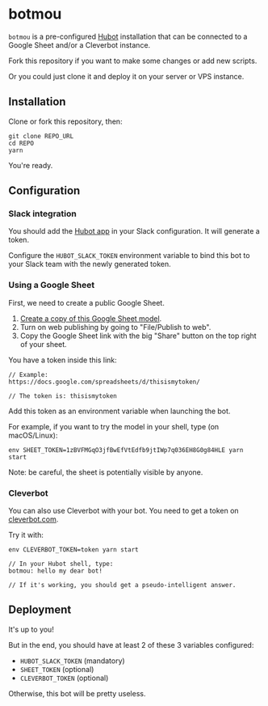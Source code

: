 # botmou

`botmou` is a pre-configured [Hubot](https://hubot.github.com) installation that can be connected to a Google Sheet and/or a Cleverbot instance.

Fork this repository if you want to make some changes or add new scripts.

Or you could just clone it and deploy it on your server or VPS instance.

## Installation

Clone or fork this repository, then:

```
git clone REPO_URL
cd REPO
yarn
```

You're ready.

## Configuration

### Slack integration

You should add the [Hubot app](https://slack.com/apps/A0F7XDU93-hubot) in your Slack configuration. It will generate a token.

Configure the `HUBOT_SLACK_TOKEN` environment variable to bind this bot to your Slack team with the newly generated token.

### Using a Google Sheet

First, we need to create a public Google Sheet.

1. [Create a copy of this Google Sheet model](https://docs.google.com/spreadsheets/d/1zBVFMGqO3jfBwEfVtEdfb9jtIWp7q036EH8G0g84HLE/).
2. Turn on web publishing by going to "File/Publish to web".
3. Copy the Google Sheet link with the big "Share" button on the top right of your sheet.

You have a token inside this link:

```
// Example:
https://docs.google.com/spreadsheets/d/thisismytoken/

// The token is: thisismytoken
```

Add this token as an environment variable when launching the bot.

For example, if you want to try the model in your shell, type (on macOS/Linux):

```
env SHEET_TOKEN=1zBVFMGqO3jfBwEfVtEdfb9jtIWp7q036EH8G0g84HLE yarn start
```

Note: be careful, the sheet is potentially visible by anyone.

### Cleverbot

You can also use Cleverbot with your bot. You need to get a token on [cleverbot.com](https://www.cleverbot.com/api/my-account/).

Try it with:

```
env CLEVERBOT_TOKEN=token yarn start

// In your Hubot shell, type:
botmou: hello my dear bot!

// If it's working, you should get a pseudo-intelligent answer.
```

## Deployment

It's up to you!

But in the end, you should have at least 2 of these 3 variables configured:

- `HUBOT_SLACK_TOKEN` (mandatory)
- `SHEET_TOKEN` (optional)
- `CLEVERBOT_TOKEN` (optional)

Otherwise, this bot will be pretty useless.
